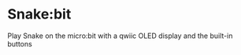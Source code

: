 Snake:bit
===============

Play Snake on the micro:bit with a qwiic OLED display and the built-in buttons
